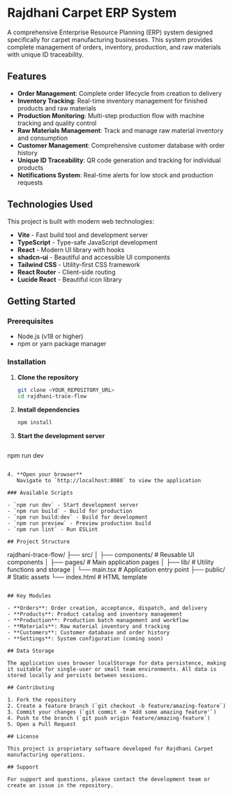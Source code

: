 # Rajdhani Carpet ERP System

A comprehensive Enterprise Resource Planning (ERP) system designed specifically for carpet manufacturing businesses. This system provides complete management of orders, inventory, production, and raw materials with unique ID traceability.

## Features

- **Order Management**: Complete order lifecycle from creation to delivery
- **Inventory Tracking**: Real-time inventory management for finished products and raw materials
- **Production Monitoring**: Multi-step production flow with machine tracking and quality control
- **Raw Materials Management**: Track and manage raw material inventory and consumption
- **Customer Management**: Comprehensive customer database with order history
- **Unique ID Traceability**: QR code generation and tracking for individual products
- **Notifications System**: Real-time alerts for low stock and production requests

## Technologies Used

This project is built with modern web technologies:

- **Vite** - Fast build tool and development server
- **TypeScript** - Type-safe JavaScript development
- **React** - Modern UI library with hooks
- **shadcn-ui** - Beautiful and accessible UI components
- **Tailwind CSS** - Utility-first CSS framework
- **React Router** - Client-side routing
- **Lucide React** - Beautiful icon library

## Getting Started

### Prerequisites

- Node.js (v18 or higher)
- npm or yarn package manager

### Installation

1. **Clone the repository**
   ```bash
   git clone <YOUR_REPOSITORY_URL>
   cd rajdhani-trace-flow
   ```

2. **Install dependencies**
   ```bash
   npm install
   ```

3. **Start the development server**
   ```bash
npm run dev
```

4. **Open your browser**
   Navigate to `http://localhost:8080` to view the application

### Available Scripts

- `npm run dev` - Start development server
- `npm run build` - Build for production
- `npm run build:dev` - Build for development
- `npm run preview` - Preview production build
- `npm run lint` - Run ESLint

## Project Structure

```
rajdhani-trace-flow/
├── src/
│   ├── components/          # Reusable UI components
│   ├── pages/              # Main application pages
│   ├── lib/                # Utility functions and storage
│   └── main.tsx           # Application entry point
├── public/                 # Static assets
└── index.html             # HTML template
```

## Key Modules

- **Orders**: Order creation, acceptance, dispatch, and delivery
- **Products**: Product catalog and inventory management
- **Production**: Production batch management and workflow
- **Materials**: Raw material inventory and tracking
- **Customers**: Customer database and order history
- **Settings**: System configuration (coming soon)

## Data Storage

The application uses browser localStorage for data persistence, making it suitable for single-user or small team environments. All data is stored locally and persists between sessions.

## Contributing

1. Fork the repository
2. Create a feature branch (`git checkout -b feature/amazing-feature`)
3. Commit your changes (`git commit -m 'Add some amazing feature'`)
4. Push to the branch (`git push origin feature/amazing-feature`)
5. Open a Pull Request

## License

This project is proprietary software developed for Rajdhani Carpet manufacturing operations.

## Support

For support and questions, please contact the development team or create an issue in the repository.